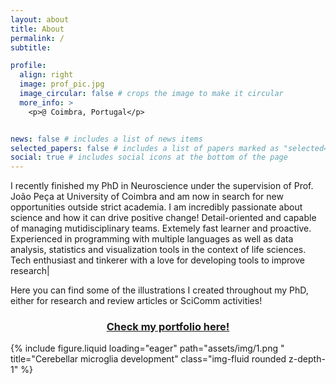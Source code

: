 ```yaml
---
layout: about
title: About
permalink: /
subtitle: 

profile:
  align: right
  image: prof_pic.jpg
  image_circular: false # crops the image to make it circular
  more_info: >
    <p>@ Coimbra, Portugal</p>


news: false # includes a list of news items
selected_papers: false # includes a list of papers marked as "selected={true}"
social: true # includes social icons at the bottom of the page
---
```


I recently finished my PhD in Neuroscience under the supervision of Prof. João Peça at University of Coimbra and am now in search for new opportunities outside strict academia.
I am incredibly passionate about science and how it can drive positive change! 
Detail-oriented and capable of managing mutidisciplinary teams. Extemely fast learner and proactive. 
Experienced in programming with multiple languages as well as data analysis, statistics and visualization tools in the
context of life sciences. Tech enthusiast and tinkerer with a love for developing tools to improve research|


Here you can find some of the illustrations I created throughout my PhD, either for research and review articles or SciComm activities!

<h3 align="center"><a href="https://pedroacferreira.github.io/portfolio"> Check my portfolio here! </a></h3>

<div class="row">
    <div class="col-xl mt-3 mt-md-0">
       {% include figure.liquid loading="eager" path="assets/img/1.png " title="Cerebellar microglia development" class="img-fluid rounded z-depth-1" %}
    </div>
</div>

